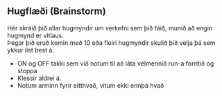 ## Hugflæði (Brainstorm)
Hér skráið þið allar hugmyndir um verkefni sem þið fáið, munið að engin hugmynd er vitlaus.  
Þegar þið eruð komin með 10 eða fleiri hugmyndir skulið þið velja þá sem ykkur líst best á. 
 
- ON og OFF takki sem við notum til að láta vélmennið run-a forritið og stoppa
- Klessir aldrei á.
- Notum arminn fyrir eitthvað, vitum ekki ennþá hvað
